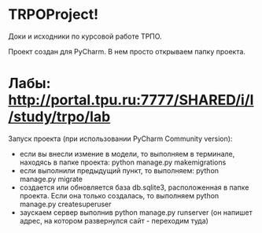 ﻿TRPOProject!
===========
Доки и исходники по курсовой работе ТРПО.

Проект создан для PyCharm. В нем просто открываем папку проекта.

Лабы: http://portal.tpu.ru:7777/SHARED/i/I/study/trpo/lab
===========
Запуск проекта (при использовании PyCharm Community version):
- если вы внесли измение в модели, то выполняем в терминале, находясь в папке проекта: python manage.py makemigrations
- если выполнили предыдущий пункт, то выполняем: python manage.py migrate
- создается или обновляется база db.sqlite3, расположенная в папке проекта. Если она только создалась, то выполняем python manage.py createsuperuser
- заускаем сервер выполнив python manage.py runserver (он напишет адрес, на котором развернулся сайт - переходим туда)
